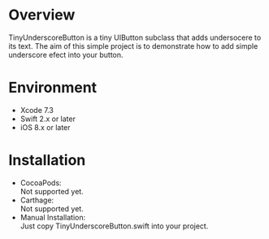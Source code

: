 # Overview

TinyUnderscoreButton is a tiny UIButton subclass that adds undersocere to its text.
The aim of this simple project is to demonstrate how to add simple underscore efect into your button.

# Environment

* Xcode 7.3
* Swift 2.x or later
* iOS 8.x or later

# Installation

* CocoaPods:  
Not supported yet.
* Carthage:  
Not supported yet.
* Manual Installation:  
Just copy TinyUnderscoreButton.swift into your project.

